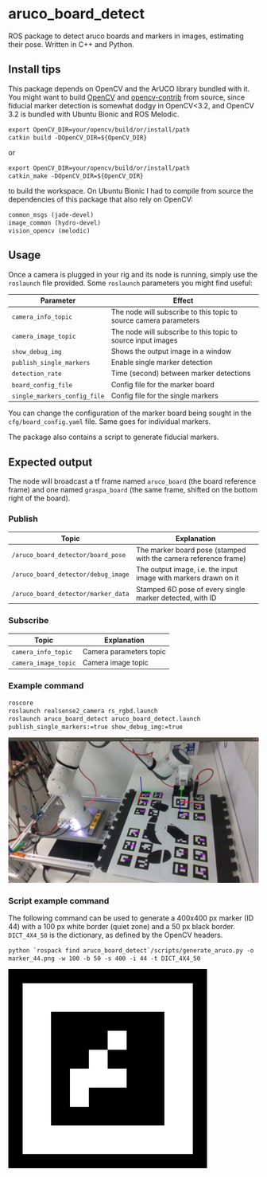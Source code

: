 # aruco_board_detect

ROS package to detect aruco boards and markers in images, estimating their pose. Written in C++ and Python.

## Install tips

This package depends on OpenCV and the ArUCO library bundled with it. You might want to build [OpenCV](https://github.com/opencv/opencv) and [opencv-contrib](https://github.com/opencv/opencv-contrib) from source, since fiducial marker detection is somewhat dodgy in OpenCV<3.2, and OpenCV 3.2 is bundled with Ubuntu Bionic and ROS Melodic.


 ```
export OpenCV_DIR=your/opencv/build/or/install/path
catkin build -DOpenCV_DIR=${OpenCV_DIR}
 ```
or
```
export OpenCV_DIR=your/opencv/build/or/install/path
catkin_make -DOpenCV_DIR=${OpenCV_DIR}
```
to build the workspace. On Ubuntu Bionic I had to compile from source the dependencies of this package that also rely on OpenCV:
```
common_msgs (jade-devel)
image_common (hydro-devel)
vision_opencv (melodic)
```

## Usage

Once a camera is plugged in your rig and its node is running, simply use the `roslaunch` file provided. Some `roslaunch` parameters you might find useful:

| Parameter | Effect |
| --- | --- |
| `camera_info_topic`               | The node will subscribe to this topic to source camera parameters |
| `camera_image_topic`              | The node will subscribe to this topic to source input images |
| `show_debug_img`                  | Shows the output image in a window |
| `publish_single_markers`          | Enable single marker detection |
| `detection_rate`                  | Time (second) between marker detections |
| `board_config_file`               | Config file for the marker board |
| `single_markers_config_file`      | Config file for the single markers |

You can change the configuration of the marker board being sought in the `cfg/board_config.yaml` file. Same goes for individual markers.

The package also contains a script to generate fiducial markers.

## Expected output

The node will broadcast a tf frame named `aruco_board` (the board reference frame) and one named `graspa_board` (the same frame, shifted on the bottom right of the board).

### Publish

| Topic | Explanation |
| - | - |
| `/aruco_board_detector/board_pose` | The marker board pose (stamped with the camera reference frame) |
| `/aruco_board_detector/debug_image` | The output image, i.e. the input image with markers drawn on it |
| `/aruco_board_detector/marker_data` | Stamped 6D pose of every single marker detected, with ID |

### Subscribe

| Topic | Explanation |
| - | - |
| `camera_info_topic` | Camera parameters topic |
| `camera_image_topic` | Camera image topic |

### Example command

```
roscore
roslaunch realsense2_camera rs_rgbd.launch
roslaunch aruco_board_detect aruco_board_detect.launch publish_single_markers:=true show_debug_img:=true
```

<img src=assets/output.jpeg width=1000/>

### Script example command

The following command can be used to generate a 400x400 px marker (ID 44) with a 100 px white border (quiet zone) and a 50 px black border. `DICT_4X4_50` is the dictionary, as defined by the OpenCV headers.

```
python `rospack find aruco_board_detect`/scripts/generate_aruco.py -o marker_44.png -w 100 -b 50 -s 400 -i 44 -t DICT_4X4_50

```

<img src=assets/marker_44.png width=400/>


